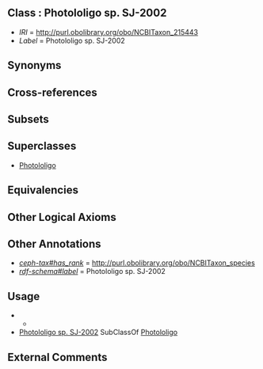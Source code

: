 
## Class : Photololigo sp. SJ-2002

 * *IRI* = http://purl.obolibrary.org/obo/NCBITaxon_215443
 * *Label* = Photololigo sp. SJ-2002

## Synonyms


## Cross-references


## Subsets


## Superclasses

 * [Photololigo](../../NCBITaxon/42/NCBITaxon_215442.md)

## Equivalencies


## Other Logical Axioms


## Other Annotations

 * *[ceph-tax#has_rank](../../ceph-tax#has/nk/ceph-tax#has_rank.md)* = http://purl.obolibrary.org/obo/NCBITaxon_species
 * *[rdf-schema#label](../../el/rdf-schema#label.md)* = Photololigo sp. SJ-2002

## Usage

 * -
 * [Photololigo sp. SJ-2002](../../NCBITaxon/43/NCBITaxon_215443.md) SubClassOf [Photololigo](../../NCBITaxon/42/NCBITaxon_215442.md)

## External Comments

